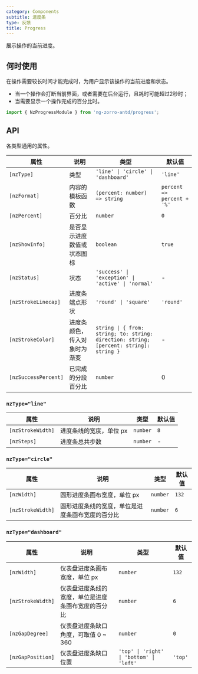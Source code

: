 ```yaml
---
category: Components
subtitle: 进度条
type: 反馈
title: Progress
---
```


展示操作的当前进度。

## 何时使用

在操作需要较长时间才能完成时，为用户显示该操作的当前进度和状态。

- 当一个操作会打断当前界面，或者需要在后台运行，且耗时可能超过2秒时；
- 当需要显示一个操作完成的百分比时。

```ts
import { NzProgressModule } from 'ng-zorro-antd/progress';
```

## API

各类型通用的属性。

| 属性 | 说明 | 类型 | 默认值 |
| --- | --- | --- | --- |
| `[nzType]` | 类型 | `'line' \| 'circle' \| 'dashboard'` | `'line'` |
| `[nzFormat]` | 内容的模板函数 | `(percent: number) => string` | `percent => percent + '%'` |
| `[nzPercent]` | 百分比 | `number` | `0` |
| `[nzShowInfo]` | 是否显示进度数值或状态图标 | `boolean` | `true` | ✅ |
| `[nzStatus]` | 状态 | `'success' \| 'exception' \| 'active' \| 'normal'` | - |
| `[nzStrokeLinecap]` | 进度条端点形状 | `'round' \| 'square'` | `'round'` | ✅ |
| `[nzStrokeColor]` | 进度条颜色，传入对象时为渐变 | `string \| { from: string; to: string: direction: string; [percent: string]: string }` | - | ✅ |
| `[nzSuccessPercent]` | 已完成的分段百分比 | `number` | 0 |

### `nzType="line"`

| 属性 | 说明 | 类型 | 默认值 |
| --- | --- | --- | --- |
| `[nzStrokeWidth]` | 进度条线的宽度，单位 px | `number` | `8` |
| `[nzSteps]` | 进度条总共步数 | `number` | - |

### `nzType="circle"`

| 属性 | 说明 | 类型 | 默认值 |
| --- | --- | --- | --- |
| `[nzWidth]` | 圆形进度条画布宽度，单位 px | `number` | `132` |
| `[nzStrokeWidth]` | 圆形进度条线的宽度，单位是进度条画布宽度的百分比 | `number` | `6` | ✅ |

### `nzType="dashboard"`

| 属性 | 说明 | 类型 | 默认值 |
| --- | --- | --- | --- |
| `[nzWidth]` | 仪表盘进度条画布宽度，单位 px | `number` | `132` |
| `[nzStrokeWidth]` | 仪表盘进度条线的宽度，单位是进度条画布宽度的百分比 | `number` | `6` | ✅ |
| `[nzGapDegree]` | 仪表盘进度条缺口角度，可取值 0 ~ 360 | `number` | `0` | ✅ |
| `[nzGapPosition]` | 仪表盘进度条缺口位置 | `'top' \| 'right' \| 'bottom' \| 'left'` | `'top'` | ✅ |
